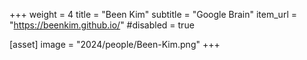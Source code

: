 +++
weight = 4
title = "Been Kim"
subtitle = "Google Brain"
item_url = "https://beenkim.github.io/"
#disabled = true

[asset]
  image = "2024/people/Been-Kim.png"
+++